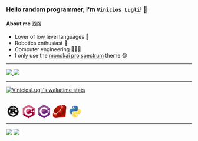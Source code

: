 ### Hello random programmer, I'm `Vinicios Lugli`! 🤗

#### About me 🇧🇷
- Lover of low level languages 🥰
- Robotics enthusiast 🤖
- Computer engineering 👨🏻‍💻
- I only use the [monokai pro spectrum](https://monokai.pro/) theme 😎

---

<div>
	<a href="https://github.com/ViniciosLugli">
	<img height="180em" src="https://github-readme-stats-vinicios-lugli.vercel.app/api?username=ViniciosLugli&show_icons=true&theme=github_dark&include_all_commits=true&count_private=true&title_color=FF6188&icon_color=947BAF&text_color=C8C8C8&bg_color=222222"/>
	<img height="180em" src="https://github-readme-stats-vinicios-lugli.vercel.app/api/top-langs/?username=ViniciosLugli&layout=compact&langs_count=7&theme=github_dark&count_private=true&title_color=FF6188&icon_color=fff&text_color=9f9f9f&bg_color=222222"/>
</div>

---

[![ViniciosLugli's wakatime stats](https://github-readme-stats-vinicios-lugli.vercel.app/api/wakatime?username=ViniciosLugli&layout=compact&langs_count=6)](https://github.com/ViniciosLugli?tab=repositories)

<div style="display: inline_block"><br>
	<img align="center" height="38" width="38" src="https://raw.githubusercontent.com/devicons/devicon/master/icons/rust/rust-plain.svg">
	<img align="center" height="38" width="38" src="https://raw.githubusercontent.com/devicons/devicon/master/icons/cplusplus/cplusplus-original.svg">
	<img align="center" height="38" width="38" src="https://raw.githubusercontent.com/devicons/devicon/master/icons/csharp/csharp-original.svg">
	<img align="center" height="38" width="38" src="https://raw.githubusercontent.com/devicons/devicon/master/icons/ruby/ruby-original.svg">
	<img align="center" height="38" width="38" src="https://raw.githubusercontent.com/devicons/devicon/master/icons/python/python-original.svg">

</div>

---

<div>
	<a href = "mailto:vinicioslugli@gmail.com"><img src="https://img.shields.io/badge/Gmail-D14836?style=for-the-badge&logo=gmail&logoColor=white" target="_blank"></a>
	<a href="https://www.linkedin.com/in/vinicioslugli/" target="_blank"><img src="https://img.shields.io/badge/LinkedIn-0077B5?style=for-the-badge&logo=linkedin&logoColor=white" target="_blank"></a>
</div>
